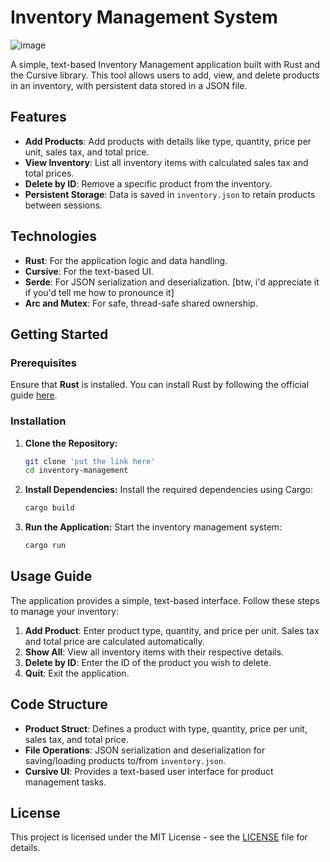 
# Inventory Management System
![image](https://github.com/user-attachments/assets/fa43f3d6-4b80-4181-b363-490ab55695f3)

A simple, text-based Inventory Management application built with Rust and the Cursive library. This tool allows users to add, view, and delete products in an inventory, with persistent data stored in a JSON file.

## Features
- **Add Products**: Add products with details like type, quantity, price per unit, sales tax, and total price.
- **View Inventory**: List all inventory items with calculated sales tax and total prices.
- **Delete by ID**: Remove a specific product from the inventory.
- **Persistent Storage**: Data is saved in `inventory.json` to retain products between sessions.

## Technologies
- **Rust**: For the application logic and data handling.
- **Cursive**: For the text-based UI.
- **Serde**: For JSON serialization and deserialization. [btw, i'd appreciate it if you'd tell me how to pronounce it]
- **Arc and Mutex**: For safe, thread-safe shared ownership.

## Getting Started

### Prerequisites
Ensure that **Rust** is installed. You can install Rust by following the official guide [here](https://www.rust-lang.org/tools/install).

### Installation
1. **Clone the Repository:**
   ```bash
   git clone 'put the link here'
   cd inventory-management
   ```

2. **Install Dependencies:**
   Install the required dependencies using Cargo:
   ```bash
   cargo build
   ```

3. **Run the Application:**
   Start the inventory management system:
   ```bash
   cargo run
   ```

## Usage Guide

The application provides a simple, text-based interface. Follow these steps to manage your inventory:

1. **Add Product**: Enter product type, quantity, and price per unit. Sales tax and total price are calculated automatically.
2. **Show All**: View all inventory items with their respective details.
3. **Delete by ID**: Enter the ID of the product you wish to delete.
4. **Quit**: Exit the application.

## Code Structure

- **Product Struct**: Defines a product with type, quantity, price per unit, sales tax, and total price.
- **File Operations**: JSON serialization and deserialization for saving/loading products to/from `inventory.json`.
- **Cursive UI**: Provides a text-based user interface for product management tasks.

## License

This project is licensed under the MIT License - see the [LICENSE](LICENSE) file for details.
